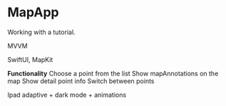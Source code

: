 # MapApp

Working with a tutorial. 

MVVM

SwiftUI, MapKit

**Functionality**
Choose a point from the list
Show mapAnnotations on the map
Show detail point info
Switch between points

Ipad adaptive + dark mode + animations
